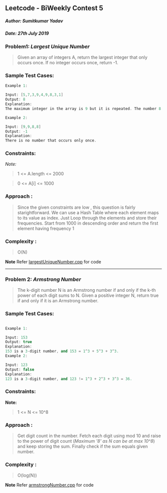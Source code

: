 ## Leetcode - BiWeekly Contest 5  ##



##### Author: Sumitkumar Yadav

##### Date: 27th July 2019



### Problem1:  _Largest Unique Number_ 

> Given an array of integers A, return the largest integer that only occurs once. If no integer occurs once, return -1.

### Sample Test Cases: 
```cpp
Example 1:

Input: [5,7,3,9,4,9,8,3,1]
Output: 8
Explanation: 
The maximum integer in the array is 9 but it is repeated. The number 8 occurs only once, so it's the answer.

Example 2:

Input: [9,9,8,8]
Output: -1
Explanation: 
There is no number that occurs only once.

```
 ### Constraints: 

_Note:_

>1 <= A.length <= 2000

>0 <= A[i] <= 1000

### Approach :

> Since the given constraints are low , this question is fairly starightforward. We can use a Hash Table where each element maps to its value as index. Just Loop through the elements and store their frequencies. Start from 1000 in descending order and return the first element having frequency 1

### Complexity :

> O(N)

**Note** Refer [largestUniqueNumber.cpp](https://github.com/ysumit99/Compi-Coding/blob/master/leetcode/Biweekly_Contest_5/largestUniqueNumber.cpp) for code

***

### Problem 2: _Armstrong Number_

> The k-digit number N is an Armstrong number if and only if the k-th power of each digit sums to N. Given a positive integer N, return true if and only if it is an Armstrong number.

 ### Sample Test Cases:
```cpp

Example 1:

Input: 153
Output: true
Explanation: 
153 is a 3-digit number, and 153 = 1^3 + 5^3 + 3^3.
Example 2:

Input: 123
Output: false
Explanation: 
123 is a 3-digit number, and 123 != 1^3 + 2^3 + 3^3 = 36.

```

### Constraints: 

__Note:__

>1 <= N <= 10^8

### Approach :

> Get digit count in the number. Fetch each digit using mod 10 and raise to the power of digit count (*Maximum '8' as N can be at max 10^8*) and keep storing the sum. Finally check if the sum equals given number.

### Complexity :

> O(log(N))

**Note** Refer [armstrongNumber.cpp](../armstrongNumber.cpp) for code



